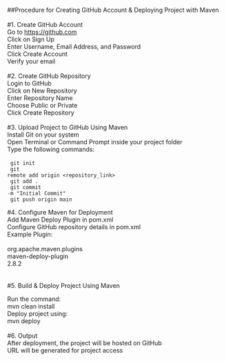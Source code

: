 ##Procedure for Creating GitHub Account & Deploying Project with Maven<br><br>
#1. Create GitHub Account<br>
Go to https://github.com<br>
Click on Sign Up<br>
Enter Username, Email Address, and Password<br>
Click Create Account<br>
Verify your email<br><br>
#2. Create GitHub Repository<br>
Login to GitHub<br>
Click on New Repository<br>
Enter Repository Name<br>
Choose Public or Private<br>
Click Create Repository<br><br>
#3. Upload Project to GitHub Using Maven<br>
Install Git on your system<br>
Open Terminal or Command Prompt inside your project folder<br>
Type the following commands:<br><br>
<code>
git init  <br>
git remote add origin <repository_link>  <br>
git add .  <br>
git commit -m "Initial Commit"  <br>
git push origin main <br> 
</code><br>
#4. Configure Maven for Deployment<br>
Add Maven Deploy Plugin in pom.xml<br>
Configure GitHub repository details in pom.xml<br>
Example Plugin:<br>
<plugin><br>
    <groupId>org.apache.maven.plugins</groupId><br>
    <artifactId>maven-deploy-plugin</artifactId><br>
    <version>2.8.2</version><br>
</plugin><br><br>
#5. Build & Deploy Project Using Maven<br>

Run the command:<br>
mvn clean install  <br>
Deploy project using:<br>
mvn deploy  <br><br>
#6. Output<br>
After deployment, the project will be hosted on GitHub<br>
URL will be generated for project access<br>
